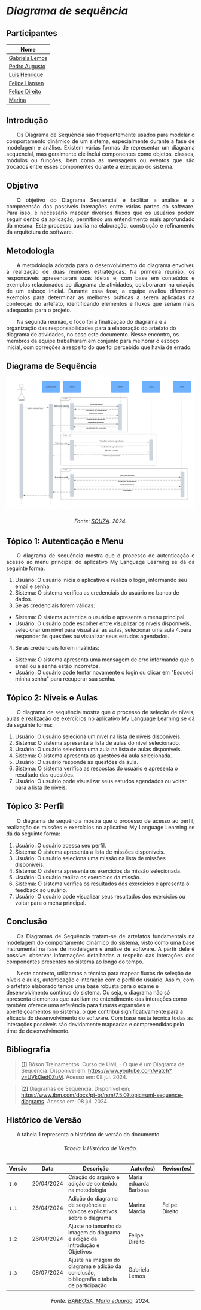 # ***Diagrama de sequência***

## Participantes

| Nome                    |
|-------------------------|
| [Gabriela Lemos](https://github.com/heylisten64)           |
| [Pedro Augusto](https://github.com/PedroSiq)               |
| [Luis Henrique](https://github.com/luishenrrique)          |
| [Felipe Hansen](https://github.com/fhansen98)              |
| [Felipe Direito](https://github.com/FelipeDireito)         |
| [Marina](https://github.com/The-Boss-Nina)                 |



## **Introdução**
<p align="justify">
&emsp;&emsp;Os Diagrama de Sequência são frequentemente usados para modelar o comportamento dinâmico de um sistema, especialmente durante a fase de modelagem e análise. Existem várias formas de representar um diagrama sequencial, mas geralmente ele inclui componentes como objetos, classes, módulos ou funções, bem como as mensagens ou eventos que são trocados entre esses componentes durante a execução do sistema.
</p>

## **Objetivo**
<p align="justify">
&emsp;&emsp;O objetivo do Diagrama Sequencial é facilitar a análise e a compreensão das possíveis interações entre várias partes do software. Para isso, é necessário mapear diversos fluxos que os usuários podem seguir dentro da aplicação, permitindo um entendimento mais aprofundado da mesma. Este processo auxilia na elaboração, construção e refinamento da arquitetura do software.
</p>

## **Metodologia**
<p align="justify">
&emsp;&emsp;A metodologia adotada para o desenvolvimento do diagrama envolveu a realização de duas reuniões estratégicas. Na primeira reunião, os responsáveis apresentaram suas ideias e, com base em conteúdos e exemplos relacionados ao diagrama de atividades, colaboraram na criação de um esboço inicial. Durante essa fase, a equipe avaliou diferentes exemplos para determinar as melhores práticas a serem aplicadas na confecção do artefato, identificando elementos e fluxos que seriam mais adequados para o projeto.

&emsp;&emsp;Na segunda reunião, o foco foi a finalização do diagrama e a organização das responsabilidades para a elaboração do artefato do diagrama de atividades, no caso este documento. Nesse encontro, os membros da equipe trabalharam em conjunto para melhorar o esboço inicial, com correções a respeito do que foi percebido que havia de errado. 
</p>

## **Diagrama de Sequência**
![Sequencia1](../../img/diagrama_sequencial.jpeg)<h6 align="center">Fonte: <a href="https://github.com/The-Boss-Nina">SOUZA</a>. 2024.</h6>
</p>

## **Tópico 1: Autenticação e Menu**
<p align="justify">
&emsp;&emsp;O diagrama de sequência mostra que o processo de autenticação e acesso ao menu principal do aplicativo My Language Learning se dá da seguinte forma:

1. Usuário: O usuário inicia o aplicativo e realiza o login, informando seu email e senha.
2. Sistema: O sistema verifica as credenciais do usuário no banco de dados.
3. Se as credenciais forem válidas:
- Sistema: O sistema autentica o usuário e apresenta o menu principal.
- Usuário: O usuário pode escolher entre visualizar os níveis disponíveis, selecionar um nível para visualizar as aulas, selecionar uma aula 4.para responder às questões ou visualizar seus estudos agendados.
4. Se as credenciais forem inválidas:
- Sistema: O sistema apresenta uma mensagem de erro informando que o email ou a senha estão incorretos.
- Usuário: O usuário pode tentar novamente o login ou clicar em "Esqueci minha senha" para recuperar sua senha.
</p>

## **Tópico 2: Níveis e Aulas**
<p align="justify">
&emsp;&emsp;O diagrama de sequência mostra que o processo de seleção de níveis, aulas e realização de exercícios no aplicativo My Language Learning se dá da seguinte forma:

1. Usuário: O usuário seleciona um nível na lista de níveis disponíveis.
2. Sistema: O sistema apresenta a lista de aulas do nível selecionado.
3. Usuário: O usuário seleciona uma aula na lista de aulas disponíveis.
4. Sistema: O sistema apresenta as questões da aula selecionada.
5. Usuário: O usuário responde às questões da aula.
6. Sistema: O sistema verifica as respostas do usuário e apresenta o resultado das questões.
7. Usuário: O usuário pode visualizar seus estudos agendados ou voltar para a lista de níveis.
</p>

## **Tópico 3: Perfil**
<p align="justify">
&emsp;&emsp;O diagrama de sequência mostra que o processo de acesso ao perfil, realização de missões e exercícios no aplicativo My Language Learning se dá da seguinte forma:

1. Usuário: O usuário acessa seu perfil.
2. Sistema: O sistema apresenta a lista de missões disponíveis.
3. Usuário: O usuário seleciona uma missão na lista de missões disponíveis.
4. Sistema: O sistema apresenta os exercícios da missão selecionada.
5. Usuário: O usuário realiza os exercícios da missão.
6. Sistema: O sistema verifica os resultados dos exercícios e apresenta o feedback ao usuário.
7. Usuário: O usuário pode visualizar seus resultados dos exercícios ou voltar para o menu principal.
</p>

## **Conclusão**
<p align="justify">
&emsp;&emsp;Os Diagramas de Sequência tratam-se de artefatos fundamentais na modelagem do comportamento dinâmico do sistema, visto como uma base instrumental na fase de modelagem e análise de software. A partir dele é possível observar informações detalhadas a respeito das interações dos componentes presentes no sistema ao longo do tempo. 

&emsp;&emsp;Neste contexto, utilizamos a técnica para mapear fluxos de seleção de níveis e aulas, autenticação e interação com o perfil do usuário. Assim, com o artefato elaborado temos uma base robusta para o exame e desenvolvimento contínuo do sistema. Ou seja, o diagrama não só apresenta elementos que auxiliam no entendimento das interações como também oferece uma referência para futuras expansões e aperfeiçoamentos no sistema, o que contribui significativamente para a eficácia do desenvolvimento do software. Com base nesta técnica todas as interações possíveis são devidamente mapeadas e compreendidas pelo time de desenvolvimento.
</p>

<!--
## **Links**
<p align="justify">
<a href="link de referência">nome a ser referenciado</a>
</p>
-->

## **Bibliografia**
> <a href="https://Link_da_fonte">[1]</a> Bóson Treinamentos. Curso de UML - O que é um Diagrama de Sequência. Disponível em: https://www.youtube.com/watch?v=UVkj3ed0ZuM. Acesso em: 08 jul. 2024.

> <a href="https://Link_da_fonte">[2]</a> Diagramas de Seqüência. Disponível em: https://www.ibm.com/docs/pt-br/rsm/7.5.0?topic=uml-sequence-diagrams. Acesso em: 08 jul. 2024.

## **Histórico de Versão**
<p align="justify">
&emsp;&emsp;A tabela 1 representa o histórico de versão do documento.
</p>

<h6 align="center">Tabela 1: Histórico de Versão.</h6>
<div align="center">

| Versão | Data      | Descrição                                   | Autor(es) | Revisor(es) |
| ------ | --------- | ------------------------------------------- | --------- | ---------- |
| `1.0`  | 20/04/2024| Criação do arquivo e adição de conteúdo na metodologia  | Maria eduarda Barbosa     |      |
| `1.1`  | 26/04/2024| Adição do diagrama de sequência e tópicos explicativos sobre o diagrama.      | Marina Márcia     |   Felipe Direito    |
| `1.2`  | 26/04/2024| Ajuste no tamanho da imagem do diagrama e adição da Introdução e Objetivos      | Felipe Direito     |       |
| `1.3`  | 08/07/2024| Ajuste na imagem do diagrama e adição da conclusão, bibliografia e tabela de participação      | Gabriela Lemos     |       |
</div>
<h6 align="center">Fonte: <a href="https://github.com/Madu01">BARBOSA, Maria eduarda</a>. 2024.</h6>
